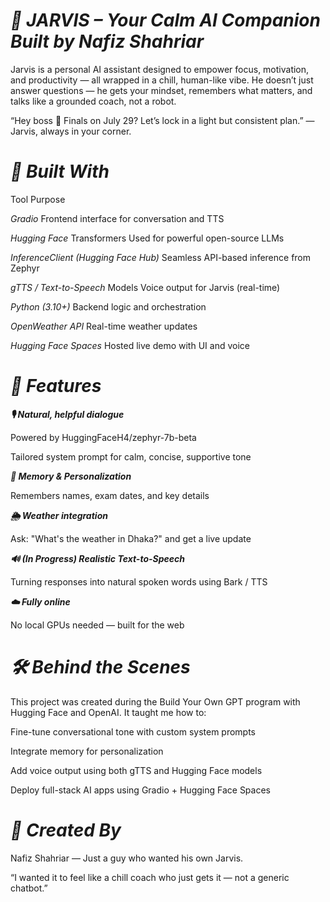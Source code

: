 # ***🤖 JARVIS – Your Calm AI Companion Built by Nafiz Shahriar***
 Jarvis is a personal AI assistant designed to empower focus, motivation, and productivity — all wrapped in a chill, human-like vibe. He doesn’t just answer questions — he gets your mindset, remembers what matters, and talks like a grounded coach, not a robot.

 “Hey boss 👋 Finals on July 29? Let’s lock in a light but consistent plan.”
 — Jarvis, always in your corner.

# ***🚀 Built With***
Tool	Purpose

*Gradio*	Frontend interface for conversation and TTS

*Hugging Face* Transformers	Used for powerful open-source LLMs

*InferenceClient (Hugging Face Hub)*	Seamless API-based inference from Zephyr

*gTTS / Text-to-Speech* Models	Voice output for Jarvis (real-time)

*Python (3.10+)*	Backend logic and orchestration

*OpenWeather API*	Real-time weather updates

*Hugging Face Spaces*	Hosted live demo with UI and voice

# ***🧠 Features***

***🎙️ Natural, helpful dialogue***

Powered by HuggingFaceH4/zephyr-7b-beta

Tailored system prompt for calm, concise, supportive tone

***🧾 Memory & Personalization***

Remembers names, exam dates, and key details

***🌦️ Weather integration***

Ask: "What's the weather in Dhaka?" and get a live update

***🔊 (In Progress) Realistic Text-to-Speech***

Turning responses into natural spoken words using Bark / TTS

***☁️ Fully online***

No local GPUs needed — built for the web

# ***🛠️ Behind the Scenes***
This project was created during the Build Your Own GPT program with Hugging Face and OpenAI. It taught me how to:

Fine-tune conversational tone with custom system prompts

Integrate memory for personalization

Add voice output using both gTTS and Hugging Face models

Deploy full-stack AI apps using Gradio + Hugging Face Spaces

# ***👤 Created By***
Nafiz Shahriar — Just a guy who wanted his own Jarvis.

“I wanted it to feel like a chill coach who just gets it — not a generic chatbot.”
